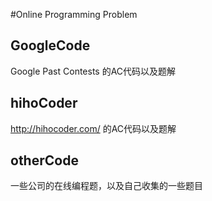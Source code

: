 #Online Programming Problem

## GoogleCode
Google Past Contests 的AC代码以及题解
## hihoCoder
http://hihocoder.com/ 的AC代码以及题解
## otherCode
一些公司的在线编程题，以及自己收集的一些题目